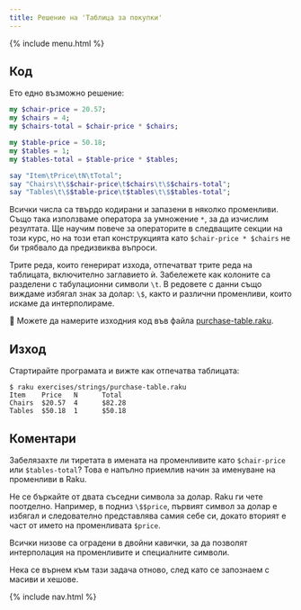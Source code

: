 ```yaml
---
title: Решение на 'Таблица за покупки'
---
```


{% include menu.html %}

## Код

Ето едно възможно решение:

```raku
my $chair-price = 20.57;
my $chairs = 4;
my $chairs-total = $chair-price * $chairs;

my $table-price = 50.18;
my $tables = 1;
my $tables-total = $table-price * $tables;

say "Item\tPrice\tN\tTotal";
say "Chairs\t\$$chair-price\t$chairs\t\$$chairs-total";
say "Tables\t\$$table-price\t$tables\t\$$tables-total";
```

Всички числа са твърдо кодирани и запазени в няколко променливи. Също така използваме оператора за умножение `*`, за да изчислим резултата. Ще научим повече за операторите в следващите секции на този курс, но на този етап конструкцията като `$chair-price * $chairs` не би трябвало да предизвиква въпроси.

Трите реда, които генерират изхода, отпечатват трите реда на таблицата, включително заглавието ѝ. Забележете как колоните са разделени с табулационни символи `\t`. В редовете с данни също виждаме избягал знак за долар: `\$`, както и различни променливи, които искаме да интерполираме.

🦋 Можете да намерите изходния код във файла [purchase-table.raku](https://github.com/ash/raku-course/blob/master/exercises/strings/purchase-table.raku).

## Изход

Стартирайте програмата и вижте как отпечатва таблицата:

```
$ raku exercises/strings/purchase-table.raku
Item    Price   N      Total
Chairs  $20.57  4      $82.28
Tables  $50.18  1      $50.18
```

## Коментари

Забелязахте ли тиретата в имената на променливите като `$chair-price` или `$tables-total`? Това е напълно приемлив начин за именуване на променливи в Raku.

Не се бъркайте от двата съседни символа за долар. Raku ги чете поотделно. Например, в подниз `\$$price`, първият символ за долар е избягал и следователно представлява самия себе си, докато вторият е част от името на променливата `$price`.

Всички низове са оградени в двойни кавички, за да позволят интерполация на променливите и специалните символи.

Нека се върнем към тази задача отново, след като се запознаем с масиви и хешове.

{% include nav.html %}